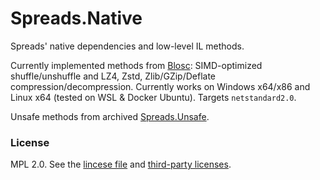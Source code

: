 # Spreads.Native 

Spreads' native dependencies and low-level IL methods.

Currently implemented methods from [Blosc](https://github.com/Blosc/c-blosc/): 
SIMD-optimized shuffle/unshuffle and LZ4, Zstd, Zlib/GZip/Deflate compression/decompression. 
Currently works on Windows x64/x86 and Linux x64 (tested on WSL & Docker Ubuntu). Targets `netstandard2.0`.

Unsafe methods from archived [Spreads.Unsafe](https://github.com/Spreads/Spreads.Unsafe).


### License

MPL 2.0. See the [lincese file](https://github.com/Spreads/Spreads.Native/blob/master/LICENSE.txt) and [third-party licenses](https://github.com/Spreads/Spreads.Native/blob/master/LICENSE.Dependencies.txt).
